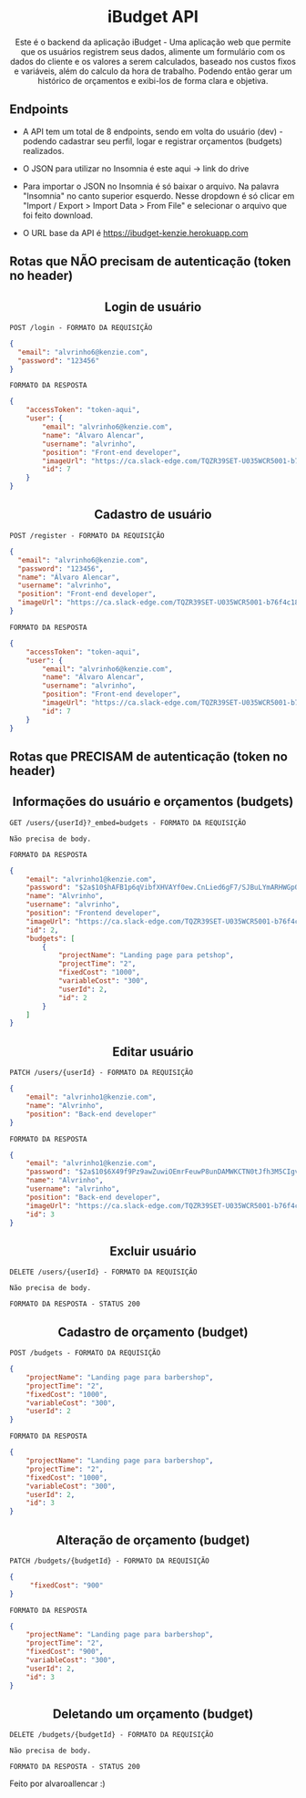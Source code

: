 <h1 align="center">
  iBudget API
</h1>

<p align = "center">
Este é o backend da aplicação iBudget - Uma aplicação web que permite que os usuários registrem seus dados, alimente um formulário com os dados do cliente e os valores a serem calculados, baseado nos custos fixos e variáveis, além do calculo da hora de trabalho. Podendo então gerar um histórico de orçamentos e exibi-los de forma clara e objetiva.
</p>

## **Endpoints**

- A API tem um total de 8 endpoints, sendo em volta do usuário (dev) - podendo cadastrar seu perfil, logar e registrar orçamentos (budgets) realizados. <br/>
- O JSON para utilizar no Insomnia é este aqui -> link do drive <br/>
- Para importar o JSON no Insomnia é só baixar o arquivo. Na palavra "Insomnia" no canto superior esquerdo. Nesse dropdown é só clicar em "Import / Export > Import Data > From File" e selecionar o arquivo que foi feito download.

- O URL base da API é https://ibudget-kenzie.herokuapp.com

## Rotas que NÃO precisam de autenticação (token no header)

<h2 align ='center'> Login de usuário </h2>

`POST /login - FORMATO DA REQUISIÇÃO`

```json
{
  "email": "alvrinho6@kenzie.com",
  "password": "123456"
}

```
`FORMATO DA RESPOSTA`

```json
{
	"accessToken": "token-aqui",
	"user": {
		"email": "alvrinho6@kenzie.com",
		"name": "Álvaro Alencar",
		"username": "alvrinho",
		"position": "Front-end developer",
		"imageUrl": "https://ca.slack-edge.com/TQZR39SET-U035WCR5001-b76f4c1838fd-512",
		"id": 7
	}
}
```
<h2 align ='center'> Cadastro de usuário </h2>

`POST /register - FORMATO DA REQUISIÇÃO`

```json
{
  "email": "alvrinho6@kenzie.com",
  "password": "123456",
  "name": "Álvaro Alencar",
  "username": "alvrinho",
  "position": "Front-end developer",
  "imageUrl": "https://ca.slack-edge.com/TQZR39SET-U035WCR5001-b76f4c1838fd-512"
}
```

`FORMATO DA RESPOSTA`

```json
{
	"accessToken": "token-aqui",
	"user": {
		"email": "alvrinho6@kenzie.com",
		"name": "Álvaro Alencar",
		"username": "alvrinho",
		"position": "Front-end developer",
		"imageUrl": "https://ca.slack-edge.com/TQZR39SET-U035WCR5001-b76f4c1838fd-512",
		"id": 7
	}
}
```

## Rotas que PRECISAM de autenticação (token no header)

<h2 align ='center'> Informações do usuário e orçamentos (budgets) </h2>

`GET /users/{userId}?_embed=budgets - FORMATO DA REQUISIÇÃO`

```
Não precisa de body.
```

`FORMATO DA RESPOSTA`

```json
{
	"email": "alvrinho1@kenzie.com",
	"password": "$2a$10$hAFB1p6qVibfXHVAYf0ew.CnLied6gF7/SJBuLYmARHWGpOBQJxpq",
	"name": "Alvrinho",
	"username": "alvrinho",
	"position": "Frontend developer",
	"imageUrl": "https://ca.slack-edge.com/TQZR39SET-U035WCR5001-b76f4c1838fd-512",
	"id": 2,
	"budgets": [
		{
			"projectName": "Landing page para petshop",
			"projectTime": "2",
			"fixedCost": "1000",
			"variableCost": "300",
			"userId": 2,
			"id": 2
		}
	]
}
```

<h2 align ='center'> Editar usuário </h2>

`PATCH /users/{userId} - FORMATO DA REQUISIÇÃO`

```json
{
	"email": "alvrinho1@kenzie.com",
	"name": "Alvrinho",
	"position": "Back-end developer"
}
```

`FORMATO DA RESPOSTA`

```json
{
	"email": "alvrinho1@kenzie.com",
	"password": "$2a$10$6X49f9Pz9awZuwiOEmrFeuwP8unDAMWKCTN0tJfh3M5CIgvYYPHUS",
	"name": "Alvrinho",
	"username": "alvrinho",
	"position": "Back-end developer",
	"imageUrl": "https://ca.slack-edge.com/TQZR39SET-U035WCR5001-b76f4c1838fd-512",
	"id": 3
}
```

<h2 align ='center'> Excluir usuário </h2>

`DELETE /users/{userId} - FORMATO DA REQUISIÇÃO`

```
Não precisa de body.
```

`FORMATO DA RESPOSTA - STATUS 200`

<h2 align ='center'> Cadastro de orçamento (budget) </h2>

`POST /budgets - FORMATO DA REQUISIÇÃO`

```json
{
	"projectName": "Landing page para barbershop",
	"projectTime": "2",
	"fixedCost": "1000",
	"variableCost": "300",
	"userId": 2
}
```

`FORMATO DA RESPOSTA`

```json
{
	"projectName": "Landing page para barbershop",
	"projectTime": "2",
	"fixedCost": "1000",
	"variableCost": "300",
	"userId": 2,
	"id": 3
}
```

<h2 align ='center'> Alteração de orçamento (budget) </h2>

`PATCH /budgets/{budgetId} - FORMATO DA REQUISIÇÃO`

```json
{
	 "fixedCost": "900"
}
```

`FORMATO DA RESPOSTA`

```json
{
	"projectName": "Landing page para barbershop",
	"projectTime": "2",
	"fixedCost": "900",
	"variableCost": "300",
	"userId": 2,
	"id": 3
}
```

<h2 align ='center'> Deletando um orçamento (budget) </h2>

`DELETE /budgets/{budgetId} - FORMATO DA REQUISIÇÃO`

```
Não precisa de body.
```

`FORMATO DA RESPOSTA - STATUS 200`

Feito por alvaroallencar :)
